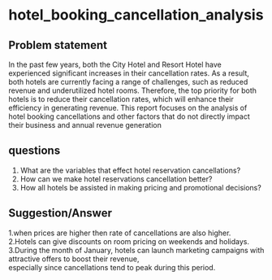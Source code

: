 # hotel_booking_cancellation_analysis
## Problem statement
In the past few years, both the City Hotel and Resort Hotel have experienced significant increases in their cancellation rates. As a result, both hotels are currently facing a range of challenges, such as reduced revenue and underutilized hotel rooms. Therefore, the top priority for both hotels is to reduce their cancellation rates, which will enhance their efficiency in generating revenue. This report focuses on the analysis of hotel booking cancellations and other factors that do not directly impact their business and annual revenue generation

## questions
1. What are the variables that effect hotel reservation cancellations?  
2. How can we make hotel reservations cancellation better?  
3. How all hotels be assisted in making pricing and promotional decisions?  

## Suggestion/Answer
1.when prices are higher then rate of cancellations are also higher.  
2.Hotels can give discounts on room pricing on weekends and holidays.  
3.During the month of January, hotels can launch marketing campaigns with attractive offers to boost their revenue,  
    especially since cancellations tend to peak during this period.

